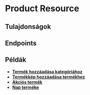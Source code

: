 # Product Resource

## Tulajdonságok

<ResourceProperties :resource="'product'" :lang="'hu'"/>

## Endpoints

[//]: <> (GET ENDPOINT)
<ResourceEndpoint :resource="'product'" :endpoint="'get'" :lang="'hu'">

<template v-slot:responseJSON>

<<< @/docs/fixtures/api/product/response/json/get_id.json

</template>

<template v-slot:responseXML>

<<< @/docs/fixtures/api/product/response/xml/get_id.xml

</template>

</ResourceEndpoint>

[//]: <> (GETCOLLECTION ENDPOINT)
<ResourceEndpoint :resource="'product'" :endpoint="'getCollection'" :lang="'hu'">

<template v-slot:responseJSON>

<<< @/docs/fixtures/api/product/response/json/get_page.json

</template>

<template v-slot:responseXML>

<<< @/docs/fixtures/api/product/response/xml/get_page.xml

</template>

</ResourceEndpoint>

[//]: <> (POST ENDPOINT)
<ResourceEndpoint :resource="'product'" :endpoint="'post'" :lang="'hu'">

<template v-slot:request>

<<< @/docs/fixtures/api/product/request/post.json

</template>

<template v-slot:responseJSON>

<<< @/docs/fixtures/api/product/response/json/get_id.json

</template>

<template v-slot:responseXML>

<<< @/docs/fixtures/api/product/response/xml/get_id.xml

</template>

</ResourceEndpoint>

[//]: <> (PUT ENDPOINT)
<ResourceEndpoint :resource="'product'" :endpoint="'put'" :lang="'hu'">

<template v-slot:request>

<<< @/docs/fixtures/api/product/request/put.json

</template>

<template v-slot:responseJSON>

<<< @/docs/fixtures/api/product/response/json/get_id.json

</template>

<template v-slot:responseXML>

<<< @/docs/fixtures/api/product/response/xml/get_id.xml

</template>

</ResourceEndpoint>

[//]: <> (DELETE ENDPOINT)
<ResourceEndpoint :resource="'product'" :endpoint="'delete'" :lang="'hu'"/>

## Példák

- [**Termék hozzáadása kategóriához**](../development/api-examples/04_attach_product_to_category.md)
- [**Termékkép hozzáadása termékhez**](../development/api-examples/05_attach_uploaded_image_to_product.md)
- [**Akciós termék**](../development/api-examples/01_product_of_day.md)
- [**Nap terméke**](../development/api-examples/01_product_special.md)
